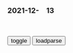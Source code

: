 ### 2021-12-　13

```note
```

<div id="tbc" style="white-space:pre-wrap">
</div>
<button onclick="toggleb()">toggle</button>
<button onclick="loadparse()">loadparse</button>
<br>
<!-- 🌸<br>🍅-　-🍑<hr>🍀 -->
<pre>
<textarea rows="30" cols="100" style="display: none" id="tar">

<font size="2"><b>
书法家中最会打仗的，将军中书法最好的，大唐皇帝都是他的迷弟</b></font><br>
https://mbd.baidu.com/newspage/data/landingsuper?context=%7B%22nid%22%3A%22news_10039563771967280966%22%7D&n_type=-1&p_from=-1

中路因循我所长,古来才命两相妨。

劝君莫强安蛇足,一盏芳醪不得尝。

在z治漩涡中痛苦挣扎的李商隐无奈写下了这样的诗句，

<font size="1" style="color:#DCDCDC"><b>2021/12/13 下午8:57:55</b></font><br>


<font size="2"><b>
讽刺！G7外长会，日本外相弹奏“gcd宣言”歌</b></font><br>
https://mbd.baidu.com/newspage/data/landingsuper?context=%7B%22nid%22%3A%22news_9228728346232677789%22%7D&n_type=-1&p_from=-1

“试想世界如果没有g界 / 没有杀戮或死亡 / 试想当所有的人在和平中活着 / 再没有贪婪 / 再没有饥荒 / 人人情同手足” “你也许会说我是个梦想家 / 但不只是我这样 / 我希望某天你会加入我们 / 那样这世界就会融为一体”

虽然列侬不是gcd员，但他曾公开表示，《想象》“实际上是gcd宣言”（“virtually the Communist Manifesto”）。列侬自己对这首轰动世界的歌曲如此评价：“它反宗教、反m族主义、反传统、反资本主义，但因为它包裹着糖衣，所以被（大众）接受了。”

<font size="1" style="color:#DCDCDC"><b>2021/12/13 下午5:36:05</b></font><br>

<font size="2"><b>
教育部：拍照搜题等惰化学生思维能力App暂下线</b></font><br>
https://baijiahao.baidu.com/s?id=1719015194925781674&wfr=spider&for=pc

<font size="1" style="color:#DCDCDC"><b>2021/12/13 下午5:34:40</b></font><br>

<font size="2"><b>
内容下沉奶头乐下乡 是娱m还是愚m？_凤凰网</b></font><br>
https://news.ifeng.com/c/7r8jliDzVSK

https://x0.ifengimg.com/ucms/2019_44/F81401CE72489EED44F4AAE09B6B26406FCAF20B_w800_h792.jpg

<font size="1" style="color:#DCDCDC"><b>2021/12/13 下午6:14:13</b></font><br>

<font size="2"><b>
战争的l导者</b></font><br>
https://baijiahao.baidu.com/s?id=1715946804951511866&wfr=spider&for=pc

希特勒曾说过：士兵不需要思想，l袖会替他们思想。

<font size="1" style="color:#DCDCDC"><b>2021/12/13 下午6:11:11</b></font><br>

<font size="2"><b>
希特勒最霸气的8句话，第二句zg人都知道，最后一句让地球震颤</b></font><br>
https://baijiahao.baidu.com/s?id=1609057439065761839&wfr=spider&for=pc

仇恨更加具有一种凝聚力，因此不能用爱来动员m众，而要用仇恨。

<font size="1" style="color:#DCDCDC"><b>2021/12/13 下午6:03:52</b></font><br>

<font size="2"><b>
投名状：大将军打胜仗凯旋，朝中大臣竟这样对他，太气人了,影视,历史片,好看视频</b></font><br>
https://haokan.baidu.com/v?vid=12957938846392808512&sfrom=baidu-feed

要想有所作为，庞大人，你得好好活着，好好活着。

叛乱虽平，可地方督抚各个手握重兵，这太后不放心。

庞大人跟军队做了了断，便可专心履行你的总督的事务了。

<font size="1" style="color:#DCDCDC"><b>2022/1/6 上午10:52:39</b></font><br>

<font size="2"><b>
投名状：老戏骨扮演晚清三巨头，各个老奸巨猾，这演技简直太炸了,影视,历史片,好看视频</b></font><br>
https://haokan.baidu.com/v?vid=12016457962798297238&sfrom=baidu-feed

仗打完了，他们赚什么？他们是不会让我们打苏州的。

我会让庞青云连？弃子，对大家都有好处。

庞青云是个人才，可不懂为官之道。南j是重镇，太后想安定天下，怎会倚仗一个外人？

<font size="1" style="color:#DCDCDC"><b>2021/12/13 下午4:33:29</b></font><br>

<font size="2"><b>
关山月（李白诗作）_百度百科</b></font><br>
https://baike.baidu.com/item/%E5%85%B3%E5%B1%B1%E6%9C%88/7037360

汉下白登道，胡窥青海湾。
由来征战地，不见有人还。

<font size="1" style="color:#DCDCDC"><b>2021/12/13 下午1:39:22</b></font><br>

霸王别姬：程蝶衣被诬陷成h奸，谁承想葛优霸气救场，气场没谁了,影视,战争片,好看视频
https://haokan.baidu.com/v?vid=14636346616017491481&sfrom=baidu-feed

<font size="1" style="color:#DCDCDC">2022-03-28</font>

<font size="2"><b>
霸王别姬：张g荣被告上法庭，葛优为其辩护，这段真精彩,影视,爱情片,好看视频</b></font><br>
https://haokan.baidu.com/v?vid=6190492989118221107&sfrom=baidu-feed

到底是谁专门辱我m族精神，灭我gj尊严。

<font size="1" style="color:#DCDCDC"><b>2021/12/13 下午1:30:26</b></font><br>

<font size="2"><b>
gj：l袖想让导弹打两千公里，钱学森一说话，直接把领l导惊呆,影视,战争片,好看视频</b></font><br>
https://haokan.baidu.com/v?vid=8544851645086535617&sfrom=baidu-feed

我们的导弹能达到x威夷？
可以更远。

<font size="1" style="color:#DCDCDC"><b>2021/12/13 下午1:13:28</b></font><br>

<font size="2"><b>
为什么不要往开水中尿尿？神奇的马拉高尼现象！,科学,科普,好看视频</b></font><br>
https://haokan.baidu.com/v?vid=5241035936135785478&sfrom=baidu-feed

当两种表面张力的液体接触之时，表面张力强的液体会拉扯表面张力弱的液体，导致表面张力弱的液体向表面张力强的液体进行渗透。

人类若想在这个宇宙中走得长久，首先要做的便是打理好我们的地球家园。

<font size="1" style="color:#DCDCDC"><b>2021/12/13 上午10:05:34</b></font><br>

</textarea>
</pre>
<!-- 🍀<br>🍑-　-🍅<hr>🌸 -->

```tip
```

<script src="https://cdn.jsdelivr.net/npm/jquery@3.5.1/dist/jquery.min.js"></script>

<link rel="stylesheet" href="https://cdn.jsdelivr.net/gh/fancyapps/fancybox@3.5.7/dist/jquery.fancybox.min.css" />
<script src="https://cdn.jsdelivr.net/gh/fancyapps/fancybox@3.5.7/dist/jquery.fancybox.min.js"></script>

<script type="text/javascript">

var __urlRegex = /(\b(https?|ftp|file):\/\/[-A-Z0-9+&@#\/%?=~_|!:,.;]*[-A-Z0-9+&@#\/%=~_|])/ig;
var __imgRegex = /\.(?:jpe?g|gif|png)$/i;

loadparse();

function parseURL($string){

    var exp = __urlRegex;
    return $string.replace(exp,function(match){
            __imgRegex.lastIndex=0;
            if(__imgRegex.test(match)){
                return '<a data-fancybox="gallery" href="' + match.replace("/p=700", "")
                 + '"><img src="' + match.replace("/p=700", "/p=160x200")+'" width="64"></a>';
            }
            else{
                return '<a href="' + match + '" target="_blank">' + match + '</a>';
            }
        }
    );
}

function loadparse() {
  tbc.innerHTML = parseURL(tar.value);
}

function toggleb() {
  var x = document.getElementById("tar");
  if (x.style.display === "none") {
    x.style.display = "";
  } else {
    x.style.display = "none";
  }
}

</script>
